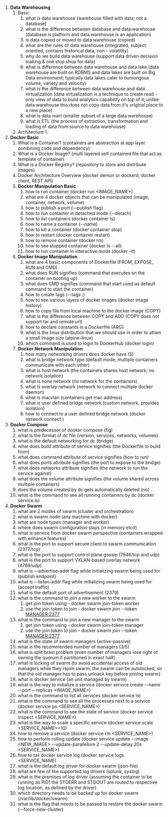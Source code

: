 1. **Data Warehousing**
   1. Basic
      1. what is data warehouse (warehouse filled with data; not a database)
      2. what is the difference between database and data warehouse (database is platform and data warehouse is an application)
      3. is data copied or moved to data warehouse (copied)
      4. what are the rules of data warehouse (integrated, subject oriented, contains historical data, non - volatility)
      5. why do we build data warehouse (support data driven decision making & one stop shop for data)
      6. what is difference between data warehouse and data lake (data warehouse are built on RDBMS and data lakes are built on Big Data environment; typically data lakes cater to humongous volume, variety and velocity)
      7. what is the difference between data warehouse and data virtualization (data virtualization is a technique to create read - only view of data to build analytics capability on top of it; unlike data warehouse this does not copy data from it's original place to a new place)
      8. what is data mart (smaller subset of a large data warehouse)
      9. what is ETL (the process of extraction, transformation and loading of data from source to data warehouse)
   2. Architecture
      1. 
2. **Docker Basic**
   1. What is a Container? (containers are abstraction at app layer combining code and dependency)
   2. What is a Docker Image? (multi layered self contained file that act as template of container)
   3. What is a Docker Registry? (repository to store and distribute images)
   4. Docker Architecture Overview (docker demon or dockerd, docker client, REST API)
   5. **Docker Manipulation Basic**
      1. how to run container (docker run <IMAGE_NAME>)
      2. what are 4 docker objects that can be manipulated (image, container, network, volume)
      3. how to publish a port (--publish flag)
      4. how to run container in detached mode (--detach)
      5. how to list containers (docker container ls)
      6. how to name a container (--name)
      7. how to kill a container (docker container stop)
      8. how to restart (docker container restart)
      9. how to remove container (docker rm)
      10. how to see stopped container (docker ls --all)
      11. how to run container in interactive mode (docker -it)
   6. **Docker Image Manipulation**
      1. what are 4 basic components of Dockerfile (FROM, EXPOSE, RUN and CMD)
      2. what does RUN signifies (command that executes on the container on booting up)
      3. what does CMD signifies (command that start used as default command to start the container)
      4. how to create tags (--tags <REPOSITORY>:<TAG>)
      5. how to see various layers of docker images (docker image history)
      6. how to copy file from local machine to the docker image (COPY)
      7. what is the difference between COPY and ADD (COPY does not support tar and remote url)
      8. how to declare constants in a Dockerfile (ARG)
      9. what is the linux distribution that we should use in order to attain a small image size (alpine-linux)
      10. which command is used to login to DockerHub (docker login)
   7. **Docker Network Manipulation**
      1. how many networking drivers does docker have (5)
      2. what is bridge network type (default mode; multiple containers communicate with each other)
      3. what is host network (the containers shares host network; no network isolation)
      4. what is none network (no network for the containers)
      5. what is overlay network (network to connect multiple docker daemon)
      6. what is macvlan (containers get mac address)
      7. what is user defined bridge network (custom network, provides isolation)
      8. how to connect to a user defined bridge network (docker network connect <NETWORK> <CONTAINER>)
3. **Docker Compose**
   1. what is predecessor of docker compose (fig)
   2. what is the format of dc file (version, services, networks, volumes)
   3. what is the default networking for dc (bridge)
   4. what does build attribute of service signifies (the Dockerfile to build from)
   5. what does command attribute of service signifies (how to run)
   6. what does ports attribute signifies (the port to expose to the bridge)
   7. what does networks attribute signifies (the network to run the service against)
   8. what does the volume attribute signifies (the volume shared across multiple containers)
   9. does the volume created by dc gets automatically deleted (no)
   10. what is the command to see all running containers by dc (docker service ls)
4. **Docker Swarm**
   1. what are 2 modes of swarm (cluster and orchestration)
   2. what is swarm node (any machine with docker)
   3. what are node types (manager and worker)
   4. where does swarm configuration stays (in memory etcd)
   5. what is service from docker swarm perspective (containers wrapped with enhance features)
   6. what is the port to support secure client to swarm communication (2377/tcp)
   7. what is the port to support control plane gossip (7946/tcp and udp)
   8. what is the port to support VXLAN-based overlay network (4789/udp)
   9. what is --advertise-addr flag while initializing swarm being used for (publish endpoint)
   10. what is --listen-addr flag while initializing swarm being used for (accept traffic)
   11. what is the default port of advertisement (2379)
   12. what is the command to join a new worker to the swarm 
       1. get join token using - docker swarm join-token worker
       2. use the join token to join - docker swarm join --token <TOKEN> <MANAGER:2377>
   13. what is the command to join a new manager to the swarm
       1. get join token using - docker swarm join-token manager
       2. use the join token to join - docker swarm join --token <TOKEN> <MANAGER:2377> 
   14. what is the state of swarm managers (active-passive)
   15. what is the recommended number of managers (3/5)
   16. what is split brain problem (even number of managers lose right of owning the quorum if partitioned in exact half)
   17. what is locking of swarm (to avoid accidental access of old managers while they rejoin swarm, the swarm can be autolocked, so that the old manager has to pass unloack key before joining swarm)
   18. what is docker service (an unit managed by swarm)
   19. what is the way to initialize a service (docker service create --name --port --replicas <IMAGE_NAME>)
   20. what is the command to list all services (docker service ls)
   21. what is the command to see all the processes next to a service (docker service ps <SERVICE_NAME>)
   22. what is the command to see the state of service (docker service inspect <SERVICE_NAME>)
   23. what is the way to scale a specific service (docker service scale <SERVICE_NAME>=10)
   24. how to remove a service (docker service rm <SERVICE_NAME>)
   25. how to perform rolling update (docker service update --image <NEW_IMAGE> --update-parallelism 2 --update-delay 20s <SERVICE_NAME>)
   26. how to tail docker service log (docker service logs <SERVICE_NAME)
   27. what is the default log driver for docker swarm (json-file)
   28. what are few of the supported log drivers (splunk, syslog)
   29. what is the premises of log driver (assuming the container to be running as PID1 the STDERR and STDOUT are routed to respective log location, as defined by the driver)
   30. which directory needs to be backed up for docker swarm (/var/lib/docker/swarm)
   31. what is the flag that needs to be passed to restore the docker swarm (--force-new-cluster)